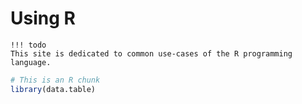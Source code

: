 # Using R

    !!! todo
    This site is dedicated to common use-cases of the R programming language.

```r
# This is an R chunk
library(data.table)
```

